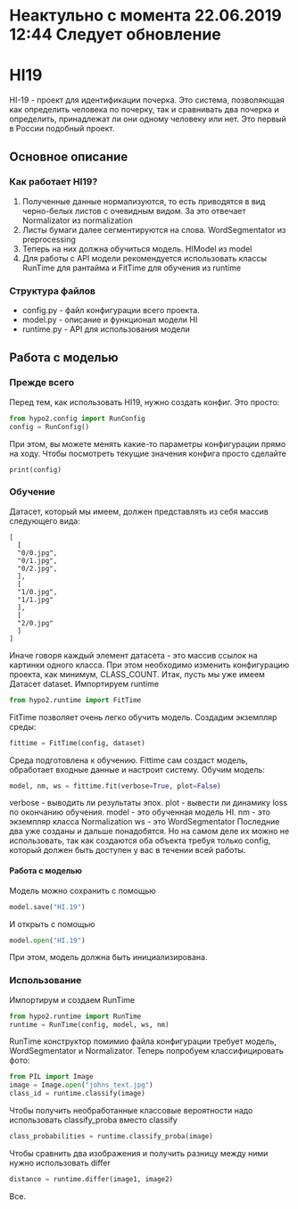 # Неактульно с момента 22.06.2019 12:44  Следует обновление

# HI19
HI-19 - проект для идентификации почерка. Это система, позволяющая как определить человека по почерку, так и сравнивать два почерка и определить, принадлежат ли они одному человеку или нет. Это первый в России подобный проект.

## Основное описание

### Как работает HI19?
  1. Полученные данные нормализуются, то есть приводятся в вид черно-белых листов с очевидным видом. За это отвечает Normalizator из normalization
  2. Листы бумаги далее сегментируются на слова. WordSegmentator из preprocessing
  3. Теперь на них должна обучиться модель. HIModel из model
  4. Для работы с API модели рекомендуется использовать классы RunTime для рантайма и FitTime для обучения из runtime

### Структура файлов
  - config.py - файл конфигурации всего проекта.
  - model.py - описание и функционал модели HI
  - runtime.py - API для использования модели

## Работа с моделью

### Прежде всего
Перед тем, как использовать HI19, нужно создать конфиг. Это просто:
```python
from hypo2.config import RunConfig
config = RunConfig()
```
При этом, вы можете менять какие-то параметры конфигурации прямо на ходу. Чтобы посмотреть текущие значения конфига просто сделайте
```
print(config)
```

### Обучение
Датасет, который мы имеем, должен представлять из себя массив следующего вида:
```
[
  [
  "0/0.jpg",
  "0/1.jpg",
  "0/2.jpg",
  ],
  [
  "1/0.jpg",
  "1/1.jpg"
  ],
  [
  "2/0.jpg"
  ]
]
```
Иначе говоря каждый элемент датасета - это массив ссылок на картинки одного класса. При этом необходимо изменить конфигурацию проекта, как минимум, CLASS_COUNT.
Итак, пусть мы уже имеем Датасет dataset.
Импортируем runtime
```python
from hypo2.runtime import FitTime
```
FitTime позволяет очень легко обучить модель. Создадим экземпляр среды:
```python
fittime = FitTime(config, dataset)
```
Среда подготовлена к обучению. Fittime сам создаст модель, обработает входные данные и настроит систему. Обучим модель:
```python
model, nm, ws = fittime.fit(verbose=True, plot=False)
```
verbose - выводить ли результаты эпох.
plot - вывести ли динамику loss по окончанию обучения.
model - это обученная модель HI.
nm - это экземпляр класса Normalization
ws - это WordSegmentator
Последние два уже созданы и дальше понадобятся. Но на самом деле их можно не использовать, так как создаются оба объекта требуя только config, который должен быть доступен у вас в течении всей работы.

#### Работа с моделью
Модель можно сохранить с помощью
```python
model.save("HI.19")
```
И открыть с помощью
```python
model.open("HI.19")
```
При этом, модель должна быть инициализирована.

### Использование

Импортирум и создаем RunTime
```python
from hypo2.runtime import RunTime
runtime = RunTime(config, model, ws, nm)
```
RunTime конструктор помимио файла конфигурации требует модель, WordSegmentator и Normalizator.
Теперь попробуем классифицировать фото:
```python
from PIL import Image
image = Image.open("johns_text.jpg")
class_id = runtime.classify(image)
```
Чтобы получить необработанные классовые вероятности надо использовать classify_proba вместо classify
```python
class_probabilities = runtime.classify_proba(image)
```
Чтобы сравнить два изображения и получить разницу между ними нужно использовать differ
```python
distance = runtime.differ(image1, image2)
```

Все.
